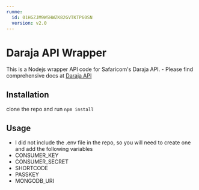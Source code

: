 ```yaml
---
runme:
  id: 01HGZJM9WSHWZK82GVTKTP60SN
  version: v2.0
---
```


# Daraja API Wrapper

This is a Nodejs wrapper API code for Safaricom's Daraja API. - Please find comprehensive docs at [Daraja API](https://developer.safaricom.co.ke/docs)

## Installation

clone the repo and run `npm install`

## Usage

- I did not include the .env file in the repo, so you will need to create one and add the following variables
- CONSUMER_KEY
- CONSUMER_SECRET
- SHORTCODE
- PASSKEY
- MONGODB_URI

